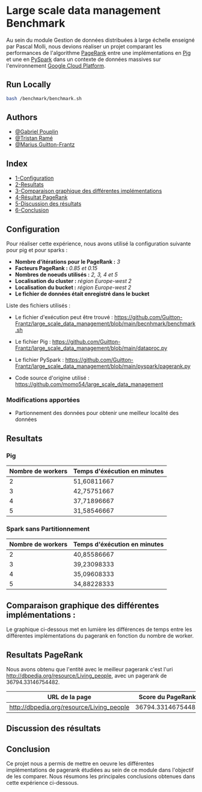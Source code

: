 # Large scale data management Benchmark

Au sein du module Gestion de données distribuées à large échelle enseigné par Pascal Molli, nous devions réaliser un projet comparant les performances de l'algorithme [PageRank](https://wikipedia.org/wiki/PageRank) entre une implémentations en [Pig](https://pig.apache.org/) et une en [PySpark](https://spark.apache.org/docs/latest/api/python/index.html) dans un contexte de données massives sur l'environnement [Google Cloud Platform](https://cloud.google.com).

## Run Locally

```bash
bash /benchmark/benchmark.sh
```
## Authors

- [@Gabriel Pouplin](https://github.com/Lapin-Obez)
- [@Tristan Ramé](https://github.com/TRRame)
- [@Marius Guitton-Frantz](https://github.com/Guitton-Frantz)

## Index

* [1-Configuration](#configuration) 
* [2-Resultats](#resultats) 
* [3-Comparaison graphique des différentes implémentations](#comparaison-graphique-des-différentes-implementations)
* [4-Résultat PageRank](#resultats-pagerank)
* [5-Discussion des résultats](#discussion-des-resultats)
* [6-Conclusion](#conclusion)


<a name="configuration"/>

## Configuration

Pour réaliser cette expérience, nous avons utilisé la configuration suivante pour pig et pour sparks :
* **Nombre d'itérations pour le PageRank :** _3_
* **Facteurs PageRank :** _0.85 et 0.15_
* **Nombres de noeuds utilisés :** _2, 3, 4 et 5_
* **Localisation du cluster :** _région Europe-west 2_
* **Localisation du bucket :** _région Europe-west 2_
* **Le fichier de données était enregistré dans le bucket**

Liste des fichiers utilisés : 
* Le fichier d'exécution peut être trouvé : https://github.com/Guitton-Frantz/large_scale_data_management/blob/main/becnhmark/benchmark.sh

* Le fichier Pig : https://github.com/Guitton-Frantz/large_scale_data_management/blob/main/dataproc.py

* Le fichier PySpark : https://github.com/Guitton-Frantz/large_scale_data_management/blob/main/pyspark/pagerank.py

* Code source d'origine utilisé : https://github.com/momo54/large_scale_data_management

### Modifications apportées

* Partionnement des données pour obtenir une meilleur localité des données


<a name="resultats"/>

## Resultats

### Pig

| Nombre de workers | Temps d'éxécution en minutes |
|---|---|
| 2 | 51,60811667 |
| 3 | 42,75751667 |
| 4 | 37,71896667 |
| 5 | 31,58546667 |

### Spark sans Partitionnement

| Nombre de workers | Temps d'éxécution en minutes |
|---|---|
| 2 | 40,85586667 |
| 3 | 39,23098333 |
| 4 | 35,09608333 |
| 5 | 34,88228333 |

<a name="comparaison-graphique-des-différentes-implementations"/>

## Comparaison graphique des différentes implémentations :
Le graphique ci-dessous met en lumière les différences de temps entre les différentes implémentations du pagerank en fonction du nombre de worker.

<a name="resultats-pagerank"/>

## Resultats PageRank
Nous avons obtenu que l'entité avec le meilleur pagerank c'est l'uri http://dbpedia.org/resource/Living_people, avec un pagerank de 36794.33146754482.

| URL de la page | Score du PageRank |
|---|---|
| http://dbpedia.org/resource/Living_people |  36794.33146754482  |


<a name="discussion-des-resultats"/>

## Discussion des résultats


<a name="conclusion"/>

## Conclusion
Ce projet nous a permis de mettre en oeuvre les différentes implémentations de pagerank étudiées au sein de ce module dans l'objectif de les comparer. Nous résumons les principales conclusions obtenues dans cette expérience ci-dessous.
